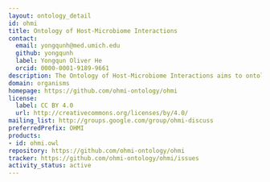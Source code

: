 ```yaml
---
layout: ontology_detail
id: ohmi
title: Ontology of Host-Microbiome Interactions
contact:
  email: yongqunh@med.umich.edu
  github: yongqunh
  label: Yongqun Oliver He
  orcid: 0000-0001-9189-9661
description: The Ontology of Host-Microbiome Interactions aims to ontologically represent and standardize various entities and relations related to microbiomes, microbiome host organisms (e.g., human and mouse), and the interactions between the hosts and microbiomes at different conditions.
domain: organisms
homepage: https://github.com/ohmi-ontology/ohmi
license:
  label: CC BY 4.0
  url: http://creativecommons.org/licenses/by/4.0/
mailing_list: http://groups.google.com/group/ohmi-discuss
preferredPrefix: OHMI
products:
- id: ohmi.owl
repository: https://github.com/ohmi-ontology/ohmi
tracker: https://github.com/ohmi-ontology/ohmi/issues
activity_status: active
---
```

